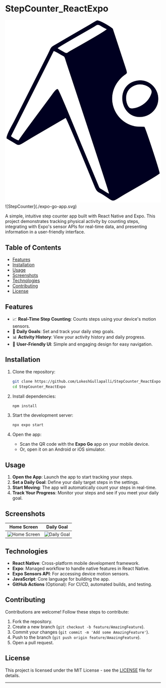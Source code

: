 # StepCounter_ReactExpo

<img src="./expo-go-app.svg" alt="StepCounter" width="600"/>
![StepCounter](./expo-go-app.svg) <!-- Optional: Add a logo or banner image -->

A simple, intuitive step counter app built with React Native and Expo. This project demonstrates tracking physical activity by counting steps, integrating with Expo's sensor APIs for real-time data, and presenting information in a user-friendly interface.

## Table of Contents
- [Features](#features)
- [Installation](#installation)
- [Usage](#usage)
- [Screenshots](#screenshots)
- [Technologies](#technologies)
- [Contributing](#contributing)
- [License](#license)

## Features
- 📈 **Real-Time Step Counting**: Counts steps using your device's motion sensors.
- 🎯 **Daily Goals**: Set and track your daily step goals.
- 📊 **Activity History**: View your activity history and daily progress.
- 🎨 **User-Friendly UI**: Simple and engaging design for easy navigation.

## Installation

1. Clone the repository:
   ```bash
   git clone https://github.com/LokeshGullapalli/StepCounter_ReactExpo.git
   cd StepCounter_ReactExpo
   ```

2. Install dependencies:
   ```bash
   npm install
   ```

3. Start the development server:
   ```bash
   npx expo start
   ```

4. Open the app:
   - Scan the QR code with the **Expo Go** app on your mobile device.
   - Or, open it on an Android or iOS simulator.

## Usage

1. **Open the App**: Launch the app to start tracking your steps.
2. **Set a Daily Goal**: Define your daily target steps in the settings.
3. **Start Moving**: The app will automatically count your steps in real-time.
4. **Track Your Progress**: Monitor your steps and see if you meet your daily goal.

## Screenshots
<!-- Include screenshots here if possible -->
| Home Screen | Daily Goal |
| ----------- | ---------- |
| ![Home Screen](https://example.com/path/to/home_screenshot.png) | ![Daily Goal](https://example.com/path/to/goal_screenshot.png) |

## Technologies
- **React Native**: Cross-platform mobile development framework.
- **Expo**: Managed workflow to handle native features in React Native.
- **Expo Sensors API**: For accessing device motion sensors.
- **JavaScript**: Core language for building the app.
- **GitHub Actions** (Optional): For CI/CD, automated builds, and testing.

## Contributing

Contributions are welcome! Follow these steps to contribute:
1. Fork the repository.
2. Create a new branch (`git checkout -b feature/AmazingFeature`).
3. Commit your changes (`git commit -m 'Add some AmazingFeature'`).
4. Push to the branch (`git push origin feature/AmazingFeature`).
5. Open a pull request.

## License

This project is licensed under the MIT License - see the [LICENSE](LICENSE) file for details.

---

